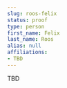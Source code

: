 ```yaml
---
slug: roos-felix
status: proof
type: person
first_name: Felix
last_name: Roos
alias: null
affiliations:
- TBD
---
```


TBD

